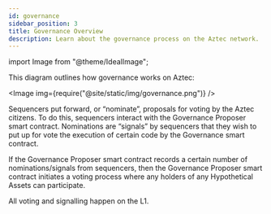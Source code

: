```yaml
---
id: governance
sidebar_position: 3
title: Governance Overview
description: Learn about the governance process on the Aztec network.
---
```


import Image from "@theme/IdealImage";

This diagram outlines how governance works on Aztec:

<Image img={require("@site/static/img/governance.png")} />

Sequencers put forward, or “nominate”, proposals for voting by the Aztec citizens. To do this, sequencers interact with the Governance Proposer smart contract. Nominations are “signals” by sequencers that they wish to put up for vote the execution of certain code by the Governance smart contract.

If the Governance Proposer smart contract records a certain number of nominations/signals from sequencers, then the Governance Proposer smart contract initiates a voting process where any holders of any Hypothetical Assets can participate.

All voting and signalling happen on the L1.
